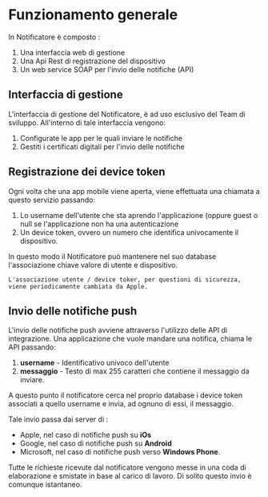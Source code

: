 Funzionamento generale
======================

In Notificatore è composto :

1. Una interfaccia web di gestione
2. Una Api Rest di registrazione del dispositivo
3. Un web service SOAP per l'invio delle notifiche (API)


Interfaccia di gestione
-----------------------
L'interfaccia di gestione del Notificatore, è ad uso esclusivo del Team di sviluppo. All'interno di tale interfaccia vengono:

1. Configurate le app per le quali inviare le notifiche
2. Gestiti i certificati digitali per l'invio delle notifiche

Registrazione dei device token
------------------------------
Ogni volta che una app mobile viene aperta, viene effettuata una chiamata a questo servizio passando:

1. Lo username dell'utente che sta aprendo l'applicazione (oppure guest o null se l'applicazione non ha una autenticazione
2. Un device token, ovvero un numero che identifica univocamente il dispositivo.

In questo modo il Notificatore può mantenere nel suo database l'associazione chiave valore di utente e dispositivo.


    L'associazione utente / device toker, per questioni di sicurezza, viene periodicamente cambiata da Apple.


Invio delle notifiche push
--------------------------
L'invio delle notifiche push avviene attraverso l'utilizzo delle API di integrazione.
Una applicazione che vuole mandare una notifica, chiama le API passando:

1. **username** - Identificativo univoco dell'utente
2. **messaggio** - Testo di max 255 caratteri che contiene il messaggio da inviare.

A questo punto il notificatore cerca nel proprio database i device token associati a quello username e invia, ad ognuno di essi, il messaggio.

Tale invio passa dai server di :

* Apple, nel caso di notifiche push su **iOs**
* Google, nel caso di notifiche push su **Android**
* Microsoft, nel caso di notifiche push verso **Windows Phone**.

Tutte le richieste ricevute dal notificatore vengono messe in una coda di elaborazione e smistate in base al carico di lavoro. Di solito questo invio è comunque istantaneo.
